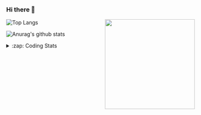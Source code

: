 ### Hi there 👋

<!--
**tao8687/tao8687** is a ✨ _special_ ✨ repository because its `README.md` (this file) appears on your GitHub profile.

Here are some ideas to get you started:

- 🔭 I’m currently working on ...
- 🌱 I’m currently learning ...
- 👯 I’m looking to collaborate on ...
- 🤔 I’m looking for help with ...
- 💬 Ask me about ...
- 📫 How to reach me: ...
- 😄 Pronouns: ...
- ⚡ Fun fact: ...
-->

<img align='right' src="https://media.giphy.com/media/M9gbBd9nbDrOTu1Mqx/giphy.gif" width="240">

  
![Top Langs](https://github-readme-stats.vercel.app/api/top-langs/?username=tao8687&layout=compact&title_color=23238E&text_color=A67D3D)

![Anurag's github stats](https://github-readme-stats.vercel.app/api?username=tao8687&show_icons=true&&text_color=A67D3D&title_color=23238E&show_icons=false&count_private=true&hide=stars)

<details>
  <summary>:zap: Coding Stats</summary>
  <br>
    
<!--START_SECTION:waka-->

```txt
From: 15 February 2025 - To: 22 February 2025

YAML        1 hr 33 mins    █████████░░░░░░░░░░░░░░░░   36.10 %
Other       45 mins         ████▒░░░░░░░░░░░░░░░░░░░░   17.59 %
C++         43 mins         ████▒░░░░░░░░░░░░░░░░░░░░   16.89 %
Python      36 mins         ███▓░░░░░░░░░░░░░░░░░░░░░   14.23 %
CMake       24 mins         ██▒░░░░░░░░░░░░░░░░░░░░░░   09.39 %
```

<!--END_SECTION:waka-->
</details>

